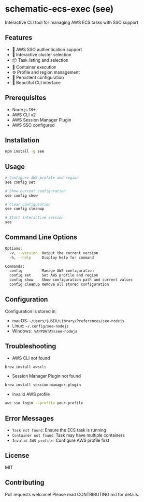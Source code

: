 # schematic-ecs-exec (see)

Interactive CLI tool for managing AWS ECS tasks with SSO support

## Features

- 🔐 AWS SSO authentication support
- 🚀 Interactive cluster selection
- 📦 Task listing and selection
- 🐳 Container execution
- ⚙️ Profile and region management
- 💾 Persistent configuration
- 🎨 Beautiful CLI interface

## Prerequisites

- Node.js 18+
- AWS CLI v2
- AWS Session Manager Plugin
- AWS SSO configured

## Installation

```bash
npm install -g see
```

## Usage

```bash
# Configure AWS profile and region
see config set

# Show current configuration
see config show

# Clear configuration
see config cleanup

# Start interactive session
see
```

## Command Line Options

```bash
Options:
  -v, --version  Output the current version
  -h, --help     Display help for command

Commands:
  config         Manage AWS configuration
  config set     Set AWS profile and region
  config show    Show configuration path and current values
  config cleanup Remove all stored configuration
```

## Configuration

Configuration is stored in:

- macOS: `~/Users/$USER/Library/Preferences/see-nodejs`
- Linux: `~/.config/see-nodejs`
- Windows:` %APPDATA%\see-nodejs`

## Troubleshooting

- AWS CLI not found

```bash
brew install awscli

```

- Session Manager Plugin not found

```bash
brew install session-manager-plugin
```

- Invalid AWS profile

```bash
aws sso login --profile your-profile
```

## Error Messages

- `Task not found`: Ensure the ECS task is running
- `Container not found`: Task may have multiple containers
- `Invalid AWS profile`: Configure AWS profile first

## License

MIT

## Contributing

Pull requests welcome! Please read CONTRIBUTING.md for details.
